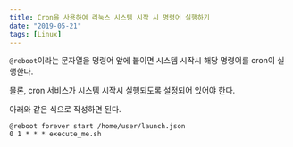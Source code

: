```yaml
---
title: Cron을 사용하여 리눅스 시스템 시작 시 명령어 실행하기
date: "2019-05-21"
tags: [Linux]
---
```


`@reboot`이라는 문자열을 명령어 앞에 붙이면 시스템 시작시 해당 명령어를 cron이 실행한다.

물론, cron 서비스가 시스템 시작시 실행되도록 설정되어 있어야 한다.

아래와 같은 식으로 작성하면 된다.
```
@reboot forever start /home/user/launch.json
0 1 * * * execute_me.sh
```

